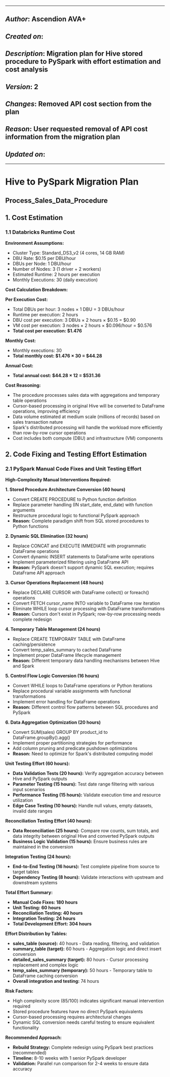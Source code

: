 _____________________________________________
## *Author*: Ascendion AVA+
## *Created on*:   
## *Description*: Migration plan for Hive stored procedure to PySpark with effort estimation and cost analysis
## *Version*: 2
## *Changes*: Removed API cost section from the plan
## *Reason*: User requested removal of API cost information from the migration plan
## *Updated on*: 
_____________________________________________

# Hive to PySpark Migration Plan
## Process_Sales_Data_Procedure

## 1. Cost Estimation

### 1.1 Databricks Runtime Cost

**Environment Assumptions:**
- Cluster Type: Standard_DS3_v2 (4 cores, 14 GB RAM)
- DBU Rate: $0.15 per DBU/hour
- DBUs per Node: 1 DBU/hour
- Number of Nodes: 3 (1 driver + 2 workers)
- Estimated Runtime: 2 hours per execution
- Monthly Executions: 30 (daily execution)

**Cost Calculation Breakdown:**

**Per Execution Cost:**
- Total DBUs per hour: 3 nodes × 1 DBU = 3 DBUs/hour
- Runtime per execution: 2 hours
- DBU cost per execution: 3 DBUs × 2 hours × $0.15 = $0.90
- VM cost per execution: 3 nodes × 2 hours × $0.096/hour = $0.576
- **Total cost per execution: $1.476**

**Monthly Cost:**
- Monthly executions: 30
- **Total monthly cost: $1.476 × 30 = $44.28**

**Annual Cost:**
- **Total annual cost: $44.28 × 12 = $531.36**

**Cost Reasoning:**
- The procedure processes sales data with aggregations and temporary table operations
- Cursor-based processing in original Hive will be converted to DataFrame operations, improving efficiency
- Data volume estimated at medium scale (millions of records) based on sales transaction nature
- Spark's distributed processing will handle the workload more efficiently than row-by-row cursor operations
- Cost includes both compute (DBU) and infrastructure (VM) components

## 2. Code Fixing and Testing Effort Estimation

### 2.1 PySpark Manual Code Fixes and Unit Testing Effort

**High-Complexity Manual Interventions Required:**

**1. Stored Procedure Architecture Conversion (40 hours)**
- Convert CREATE PROCEDURE to Python function definition
- Replace parameter handling (IN start_date, end_date) with function arguments
- Restructure procedural logic to functional PySpark approach
- **Reason:** Complete paradigm shift from SQL stored procedures to Python functions

**2. Dynamic SQL Elimination (32 hours)**
- Replace CONCAT and EXECUTE IMMEDIATE with programmatic DataFrame operations
- Convert dynamic INSERT statements to DataFrame write operations
- Implement parameterized filtering using DataFrame API
- **Reason:** PySpark doesn't support dynamic SQL execution; requires DataFrame API approach

**3. Cursor Operations Replacement (48 hours)**
- Replace DECLARE CURSOR with DataFrame collect() or foreach() operations
- Convert FETCH cursor_name INTO variable to DataFrame row iteration
- Eliminate WHILE loop cursor processing with DataFrame transformations
- **Reason:** Cursors don't exist in PySpark; row-by-row processing needs complete redesign

**4. Temporary Table Management (24 hours)**
- Replace CREATE TEMPORARY TABLE with DataFrame caching/persistence
- Convert temp_sales_summary to cached DataFrame
- Implement proper DataFrame lifecycle management
- **Reason:** Different temporary data handling mechanisms between Hive and Spark

**5. Control Flow Logic Conversion (16 hours)**
- Convert WHILE loops to DataFrame operations or Python iterations
- Replace procedural variable assignments with functional transformations
- Implement error handling for DataFrame operations
- **Reason:** Different control flow patterns between SQL procedures and PySpark

**6. Data Aggregation Optimization (20 hours)**
- Convert SUM(sales) GROUP BY product_id to DataFrame.groupBy().agg()
- Implement proper partitioning strategies for performance
- Add column pruning and predicate pushdown optimizations
- **Reason:** Need to optimize for Spark's distributed computing model

**Unit Testing Effort (60 hours):**
- **Data Validation Tests (20 hours):** Verify aggregation accuracy between Hive and PySpark outputs
- **Parameter Testing (15 hours):** Test date range filtering with various input scenarios
- **Performance Testing (15 hours):** Validate execution time and resource utilization
- **Edge Case Testing (10 hours):** Handle null values, empty datasets, invalid date ranges

**Reconciliation Testing Effort (40 hours):**
- **Data Reconciliation (25 hours):** Compare row counts, sum totals, and data integrity between original Hive and converted PySpark outputs
- **Business Logic Validation (15 hours):** Ensure business rules are maintained in the conversion

**Integration Testing (24 hours):**
- **End-to-End Testing (16 hours):** Test complete pipeline from source to target tables
- **Dependency Testing (8 hours):** Validate interactions with upstream and downstream systems

**Total Effort Summary:**
- **Manual Code Fixes: 180 hours**
- **Unit Testing: 60 hours**
- **Reconciliation Testing: 40 hours**
- **Integration Testing: 24 hours**
- **Total Development Effort: 304 hours**

**Effort Distribution by Tables:**
- **sales_table (source):** 40 hours - Data reading, filtering, and validation
- **summary_table (target):** 60 hours - Aggregation logic and direct insert conversion
- **detailed_sales_summary (target):** 80 hours - Cursor processing replacement and complex logic
- **temp_sales_summary (temporary):** 50 hours - Temporary table to DataFrame caching conversion
- **Overall integration and testing:** 74 hours

**Risk Factors:**
- High complexity score (85/100) indicates significant manual intervention required
- Stored procedure features have no direct PySpark equivalents
- Cursor-based processing requires architectural changes
- Dynamic SQL conversion needs careful testing to ensure equivalent functionality

**Recommended Approach:**
- **Rebuild Strategy:** Complete redesign using PySpark best practices (recommended)
- **Timeline:** 8-10 weeks with 1 senior PySpark developer
- **Validation:** Parallel run comparison for 2-4 weeks to ensure data accuracy